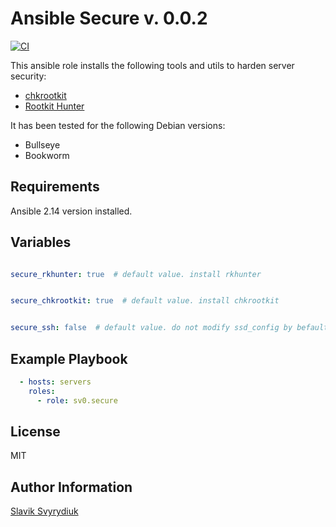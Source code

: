 Ansible Secure v. 0.0.2
=======================

[![CI](https://github.com/sv0/ansible-secure/actions/workflows/main.yml/badge.svg)](https://github.com/sv0/ansible-secure/actions/workflows/main.yml)

This ansible role installs the following tools and utils to harden server security:

* [chkrootkit](https://www.chkrootkit.org)
* [Rootkit Hunter](http://rkhunter.sourceforge.net)

It has been tested for the following Debian versions:

* Bullseye
* Bookworm

Requirements
------------

Ansible 2.14 version installed.

Variables
---------

```yaml

secure_rkhunter: true  # default value. install rkhunter

```

```yaml

secure_chkrootkit: true  # default value. install chkrootkit

```

```yaml

secure_ssh: false  # default value. do not modify ssd_config by befault

```

Example Playbook
----------------

```yaml
  - hosts: servers
    roles:
      - role: sv0.secure
```

License
-------

MIT

Author Information
------------------

[Slavik Svyrydiuk](https://slavik.svyrydiuk.eu/about.html)
